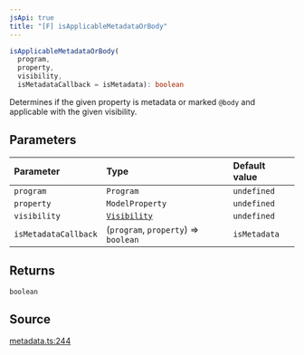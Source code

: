 ```yaml
---
jsApi: true
title: "[F] isApplicableMetadataOrBody"
---
```


```ts
isApplicableMetadataOrBody(
  program,
  property,
  visibility,
  isMetadataCallback = isMetadata): boolean
```

Determines if the given property is metadata or marked `@body` and
applicable with the given visibility.

## Parameters

| Parameter            | Type                                      | Default value |
| :------------------- | :---------------------------------------- | :------------ |
| `program`            | `Program`                                 | `undefined`   |
| `property`           | `ModelProperty`                           | `undefined`   |
| `visibility`         | [`Visibility`](Enumeration.Visibility.md) | `undefined`   |
| `isMetadataCallback` | (`program`, `property`) => `boolean`      | `isMetadata`  |

## Returns

`boolean`

## Source

[metadata.ts:244](https://github.com/markcowl/cadl/blob/3db15286/packages/http/src/metadata.ts#L244)

